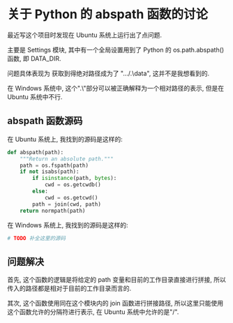 # 关于 Python 的 abspath 函数的讨论

最近写这个项目时发现在 Ubuntu 系统上运行出了点问题.

主要是 Settings 模块, 其中有一个全局设置用到了 Python 的 os.path.abspath() 函数, 即 DATA_DIR.

问题具体表现为 获取到得绝对路径成为了 ".../.\data", 这并不是我想看到的.

在 Windows 系统中, 这个".\\"部分可以被正确解释为一个相对路径的表示, 但是在 Ubuntu 系统中不行.

## abspath 函数源码
在 Ubuntu 系统上, 我找到的源码是这样的:
```python
def abspath(path):
    """Return an absolute path."""
    path = os.fspath(path)
    if not isabs(path):
        if isinstance(path, bytes):
            cwd = os.getcwdb()
        else:
            cwd = os.getcwd()
        path = join(cwd, path)
    return normpath(path)
```

在 Windows 系统上, 我找到的源码是这样的:
```python
# TODO 补全这里的源码
```

## 问题解决
首先, 这个函数的逻辑是将给定的 path 变量和目前的工作目录直接进行拼接, 所以传入的路径都是相对于目前的工作目录而言的.

其次, 这个函数使用同在这个模块内的 join 函数进行拼接路径, 所以这里只能使用这个函数允许的分隔符进行表示, 在 Ubuntu 系统中允许的是"/".